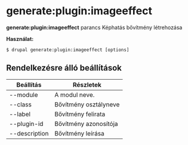 # generate:plugin:imageeffect
**generate:plugin:imageeffect** parancs Képhatás bővítmény létrehozása

**Használat:**
```
$ drupal generate:plugin:imageeffect [options] 
```

## Rendelkezésre álló beállítások
Beállítás | Részletek
-------|-------------
--module | A modul neve.
--class | Bővítmény osztályneve
--label | Bővítmény felirata
--plugin-id | Bővítmény azonosítója
--description | Bővítmény leírása
